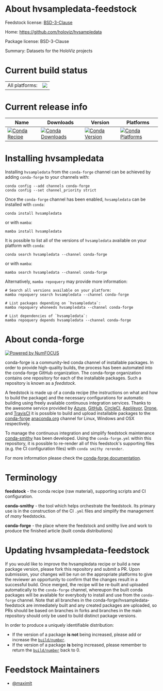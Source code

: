 About hvsampledata-feedstock
============================

Feedstock license: [BSD-3-Clause](https://github.com/conda-forge/hvsampledata-feedstock/blob/main/LICENSE.txt)

Home: https://github.com/holoviz/hvsampledata

Package license: BSD-3-Clause

Summary: Datasets for the HoloViz projects

Current build status
====================


<table><tr><td>All platforms:</td>
    <td>
      <a href="https://dev.azure.com/conda-forge/feedstock-builds/_build/latest?definitionId=25044&branchName=main">
        <img src="https://dev.azure.com/conda-forge/feedstock-builds/_apis/build/status/hvsampledata-feedstock?branchName=main">
      </a>
    </td>
  </tr>
</table>

Current release info
====================

| Name | Downloads | Version | Platforms |
| --- | --- | --- | --- |
| [![Conda Recipe](https://img.shields.io/badge/recipe-hvsampledata-green.svg)](https://anaconda.org/conda-forge/hvsampledata) | [![Conda Downloads](https://img.shields.io/conda/dn/conda-forge/hvsampledata.svg)](https://anaconda.org/conda-forge/hvsampledata) | [![Conda Version](https://img.shields.io/conda/vn/conda-forge/hvsampledata.svg)](https://anaconda.org/conda-forge/hvsampledata) | [![Conda Platforms](https://img.shields.io/conda/pn/conda-forge/hvsampledata.svg)](https://anaconda.org/conda-forge/hvsampledata) |

Installing hvsampledata
=======================

Installing `hvsampledata` from the `conda-forge` channel can be achieved by adding `conda-forge` to your channels with:

```
conda config --add channels conda-forge
conda config --set channel_priority strict
```

Once the `conda-forge` channel has been enabled, `hvsampledata` can be installed with `conda`:

```
conda install hvsampledata
```

or with `mamba`:

```
mamba install hvsampledata
```

It is possible to list all of the versions of `hvsampledata` available on your platform with `conda`:

```
conda search hvsampledata --channel conda-forge
```

or with `mamba`:

```
mamba search hvsampledata --channel conda-forge
```

Alternatively, `mamba repoquery` may provide more information:

```
# Search all versions available on your platform:
mamba repoquery search hvsampledata --channel conda-forge

# List packages depending on `hvsampledata`:
mamba repoquery whoneeds hvsampledata --channel conda-forge

# List dependencies of `hvsampledata`:
mamba repoquery depends hvsampledata --channel conda-forge
```


About conda-forge
=================

[![Powered by
NumFOCUS](https://img.shields.io/badge/powered%20by-NumFOCUS-orange.svg?style=flat&colorA=E1523D&colorB=007D8A)](https://numfocus.org)

conda-forge is a community-led conda channel of installable packages.
In order to provide high-quality builds, the process has been automated into the
conda-forge GitHub organization. The conda-forge organization contains one repository
for each of the installable packages. Such a repository is known as a *feedstock*.

A feedstock is made up of a conda recipe (the instructions on what and how to build
the package) and the necessary configurations for automatic building using freely
available continuous integration services. Thanks to the awesome service provided by
[Azure](https://azure.microsoft.com/en-us/services/devops/), [GitHub](https://github.com/),
[CircleCI](https://circleci.com/), [AppVeyor](https://www.appveyor.com/),
[Drone](https://cloud.drone.io/welcome), and [TravisCI](https://travis-ci.com/)
it is possible to build and upload installable packages to the
[conda-forge](https://anaconda.org/conda-forge) [anaconda.org](https://anaconda.org/)
channel for Linux, Windows and OSX respectively.

To manage the continuous integration and simplify feedstock maintenance
[conda-smithy](https://github.com/conda-forge/conda-smithy) has been developed.
Using the ``conda-forge.yml`` within this repository, it is possible to re-render all of
this feedstock's supporting files (e.g. the CI configuration files) with ``conda smithy rerender``.

For more information please check the [conda-forge documentation](https://conda-forge.org/docs/).

Terminology
===========

**feedstock** - the conda recipe (raw material), supporting scripts and CI configuration.

**conda-smithy** - the tool which helps orchestrate the feedstock.
                   Its primary use is in the construction of the CI ``.yml`` files
                   and simplify the management of *many* feedstocks.

**conda-forge** - the place where the feedstock and smithy live and work to
                  produce the finished article (built conda distributions)


Updating hvsampledata-feedstock
===============================

If you would like to improve the hvsampledata recipe or build a new
package version, please fork this repository and submit a PR. Upon submission,
your changes will be run on the appropriate platforms to give the reviewer an
opportunity to confirm that the changes result in a successful build. Once
merged, the recipe will be re-built and uploaded automatically to the
`conda-forge` channel, whereupon the built conda packages will be available for
everybody to install and use from the `conda-forge` channel.
Note that all branches in the conda-forge/hvsampledata-feedstock are
immediately built and any created packages are uploaded, so PRs should be based
on branches in forks and branches in the main repository should only be used to
build distinct package versions.

In order to produce a uniquely identifiable distribution:
 * If the version of a package **is not** being increased, please add or increase
   the [``build/number``](https://docs.conda.io/projects/conda-build/en/latest/resources/define-metadata.html#build-number-and-string).
 * If the version of a package **is** being increased, please remember to return
   the [``build/number``](https://docs.conda.io/projects/conda-build/en/latest/resources/define-metadata.html#build-number-and-string)
   back to 0.

Feedstock Maintainers
=====================

* [@maximlt](https://github.com/maximlt/)

